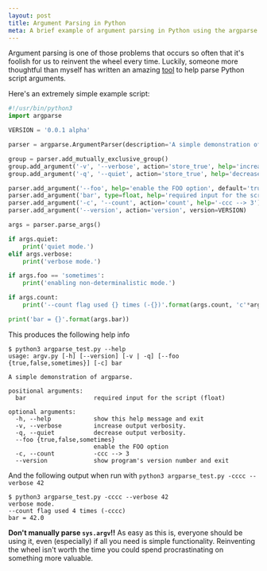 ```yaml
---
layout: post
title: Argument Parsing in Python
meta: A brief example of argument parsing in Python using the argparse library
---
```


Argument parsing is one of those problems that occurs so often that it's foolish for us to reinvent the wheel every time. Luckily, someone more thoughtful than myself has written an amazing [tool](https://docs.python.org/3/library/argparse.html) to help parse Python script arguments.

Here's an extremely simple example script:

```python
#!/usr/bin/python3
import argparse

VERSION = '0.0.1 alpha'

parser = argparse.ArgumentParser(description='A simple demonstration of argparse.')

group = parser.add_mutually_exclusive_group()
group.add_argument('-v', '--verbose', action='store_true', help='increase output verbosity.')
group.add_argument('-q', '--quiet', action='store_true', help='decrease output verbosity.')

parser.add_argument('--foo', help='enable the FOO option', default='true', choices=('true', 'false', 'sometimes'))
parser.add_argument('bar', type=float, help='required input for the script (float)')
parser.add_argument('-c', '--count', action='count', help='-ccc --> 3')
parser.add_argument('--version', action='version', version=VERSION)

args = parser.parse_args()

if args.quiet:
    print('quiet mode.')
elif args.verbose:
    print('verbose mode.')

if args.foo == 'sometimes':
    print('enabling non-determinalistic mode.')

if args.count:
    print('--count flag used {} times (-{})'.format(args.count, 'c'*args.count))

print('bar = {}'.format(args.bar))
```

This produces the following help info

```
$ python3 argparse_test.py --help
usage: argv.py [-h] [--version] [-v | -q] [--foo {true,false,sometimes}] [-c] bar

A simple demonstration of argparse.

positional arguments:
  bar                   required input for the script (float)

optional arguments:
  -h, --help            show this help message and exit
  -v, --verbose         increase output verbosity.
  -q, --quiet           decrease output verbosity.
  --foo {true,false,sometimes}
                        enable the FOO option
  -c, --count           -ccc --> 3
  --version             show program's version number and exit
```

And the following output when run with `python3 argparse_test.py -cccc --verbose 42`

```
$ python3 argparse_test.py -cccc --verbose 42
verbose mode.
--count flag used 4 times (-cccc)
bar = 42.0
```

**Don't manually parse `sys.argv`!!** As easy as this is, everyone should be using it, even (especially) if all you need is simple functionality. Reinventing the wheel isn't worth the time you could spend procrastinating on something more valuable.
